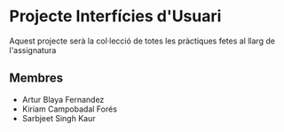 # Projecte Interfícies d'Usuari

Aquest projecte serà la col·lecció de totes les pràctiques fetes al llarg de l'assignatura

## Membres

- Artur Blaya Fernandez
- Kiriam Campobadal Forés
- Sarbjeet Singh Kaur